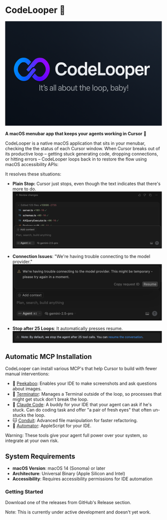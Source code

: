 # CodeLooper 🔄

<p align="center">
  <img src="assets/banner.png" alt="CodeLooper Banner">
</p>

**A macOS menubar app that keeps your agents working in Cursor** 🔄

CodeLooper is a native macOS application that sits in your menubar, checking the the status of each Cursor window.
When Cursor breaks out of its productive loop – getting stuck generating code, dropping connections, or hitting errors – CodeLooper loops back in to restore the flow using macOS accessibility APIs:

It resolves these situations:

- **Plain Stop:** Cursor just stops, even though the text indicates that there's more to do.<br>
  <img src="assets/cursor-stopped.png" alt="Cursor Stopped" width="600">

- **Connection Issues**: "We're having trouble connecting to the model provider."<br>
  <img src="assets/trouble.png" alt="Connection Trouble" width="600">

- **Stop after 25 Loops**: It automatically presses resume.<br>
  <img src="assets/default-stop-25.png" alt="Default Stop at 25 loops" width="600">

## Automatic MCP Installation

CodeLooper can install various MCP's that help Cursor to build with fewer manual interventions:

- 👻 [Peekaboo](https://github.com/steipete/Peekaboo): Enables your IDE to make screenshots and ask questions about images.
- 🤖 [Terminator](https://github.com/steipete/Terminator): Manages a Terminal outside of the loop, so processes that might get stuck don't break the loop.
- 🧠 [Claude Code](https://github.com/steipete/claude-code-mcp): A buddy for your IDE that your agent can ask if he's stuck. Can do coding task and offer "a pair of fresh eyes" that often un-stucks the loop.
- 🐱 [Conduit](https://github.com/steipete/conduit-mcp): Advanced file manipulation for faster refactoring.
- 🎯 [Automator](https://github.com/steipete/macos-automator-mcp): AppleScript for your IDE.

Warning: These tools give your agent full power over your system, so integrate at your own risk.

## System Requirements

- **macOS Version**: macOS 14 (Sonoma) or later
- **Architecture**: Universal Binary (Apple Silicon and Intel)
- **Accessibility**: Requires accessibility permissions for IDE automation

### Getting Started

Download one of the releases from GitHub's Release section.

Note: This is currently under active development and doesn't yet work.
